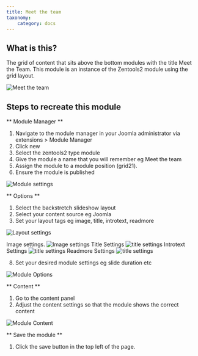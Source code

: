 ```yaml
---
title: Meet the team
taxonomy:
    category: docs
---
```


## What is this?
The grid of content that sits above the bottom modules with the title Meet the Team. This module is an instance of the Zentools2 module using the grid layout.

![Meet the team](/images/meet-the-team/meet-the-team.jpg)


## Steps to recreate this module


** Module Manager **
1. Navigate to the module manager in your Joomla administrator via extensions > Module Manager
2. Click new
3. Select the zentools2 type module
4. Give the module a name that you will remember eg Meet the team
5. Assign the module to a module position (grid21).
6. Ensure the module is published

![Module settings](/images/meet-the-team/meet-the-team-module-settings.png)

** Options **
1. Select the backstretch slideshow layout
2. Select your content source eg Joomla 
3. Set your layout tags eg image, title, introtext, readmore

![Layout settings](/images/meet-the-team/meet-the-team-layout.png)

Image settings.
![Image settings](/images/meet-the-team/image.png)
Title Settings
![title settings](/images/meet-the-team/title.png)
Introtext Settings
![title settings](/images/meet-the-team/introtext.png)
Readmore Settings
![title settings](/images/meet-the-team/readmore.png)

8. Set your desired module settings eg slide duration etc

![Module Options](/images/meet-the-team/meet-the-team-options.png)

** Content **
1. Go to the content panel
2. Adjust the content settings so that the module shows the correct content

![Module Content](/images/meet-the-team/meet-the-team-content.png)

** Save the module **
1. Click the save button in the top left of the page.